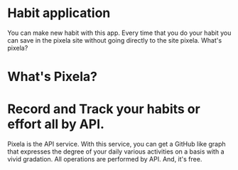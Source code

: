 # Habit application
You can make new habit with this app. Every time that you do your habit you can save in the pixela site without going directly to the site pixela. What's pixela?

# What's Pixela?
<h1>Record and Track your habits or effort all by API.</h1>
Pixela is the API service. With this service, you can get a GitHub like graph that expresses the degree of your daily various activities on a basis with a vivid gradation. All operations are performed by API. And, it's free.
<svg src="[images/dog-img.jpg](https://pixe.la/static/img/deploy.svg)https://pixe.la/static/img/deploy.svg" alt="grph_ID">
